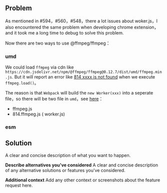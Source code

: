 ## Problem

As mentioned in #594，#560，#548，there a lot issues about woker.js，I also encountered the same problem when developing chrome extension，and it took me a long time to debug to solve this problem.

Now there are two ways to use @ffmpeg/ffmpeg：

### umd

We could load `ffmpeg` via cdn like `https://cdn.jsdelivr.net/npm/@ffmpeg/ffmpeg@0.12.7/dist/umd/ffmpeg.min.js`. But it will report an error like [814 xxxx is not found](https://github.com/ffmpegwasm/ffmpeg.wasm/issues/560#issuecomment-1703065141) when we execute `ffmpeg.load()`。

The reason is that `Webpack` will build the `new Worker(xxx)` into a seperate file，so there will be two file in `umd`，see [here](https://cdn.jsdelivr.net/npm/@ffmpeg/ffmpeg@0.12.7/dist/umd/)：

- ffmpeg.js
- 814.ffmpeg.js ( worker.js)

### esm

## Solution

A clear and concise description of what you want to happen.

**Describe alternatives you've considered**
A clear and concise description of any alternative solutions or features you've considered.

**Additional context**
Add any other context or screenshots about the feature request here.
